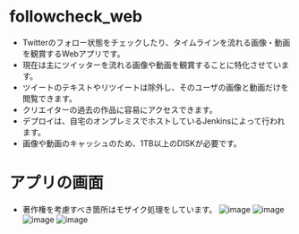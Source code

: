 # followcheck_web
- Twitterのフォロー状態をチェックしたり、タイムラインを流れる画像・動画を観賞するWebアプリです。
- 現在は主にツイッターを流れる画像や動画を観賞することに特化させています。
- ツイートのテキストやリツイートは除外し、そのユーザの画像と動画だけを閲覧できます。
- クリエイターの過去の作品に容易にアクセスできます。
- デプロイは、自宅のオンプレミスでホストしているJenkinsによって行われます。
- 画像や動画のキャッシュのため、1TB以上のDISKが必要です。

# アプリの画面
- 著作権を考慮すべき箇所はモザイク処理をしています。
![image](https://user-images.githubusercontent.com/46414499/187063954-0858cae8-fac0-4051-802e-9ae300a6c437.png)
![image](https://user-images.githubusercontent.com/46414499/187063996-0e52cce6-8827-42c7-9fa8-2a3201a9ab5e.png)
![image](https://user-images.githubusercontent.com/46414499/187064073-72330b0c-9858-4f79-b2fc-bf4e161c311e.png)
![image](https://user-images.githubusercontent.com/46414499/187064123-d7b267e4-20c0-4138-986e-a9d71a8cbacd.png)
